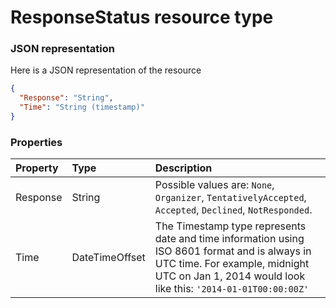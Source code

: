 # ResponseStatus resource type



### JSON representation

Here is a JSON representation of the resource

<!-- {
  "blockType": "resource",
  "optionalProperties": [

  ],
  "@odata.type": "microsoft.graph.ResponseStatus"
}-->

```json
{
  "Response": "String",
  "Time": "String (timestamp)"
}

```
### Properties
| Property	   | Type	|Description|
|:---------------|:--------|:----------|
|Response|String| Possible values are: `None`, `Organizer`, `TentativelyAccepted`, `Accepted`, `Declined`, `NotResponded`.|
|Time|DateTimeOffset|The Timestamp type represents date and time information using ISO 8601 format and is always in UTC time. For example, midnight UTC on Jan 1, 2014 would look like this: `'2014-01-01T00:00:00Z'`|

<!-- uuid: 7e531d40-e05a-452d-b936-525b677d03b2
2015-10-16 23:06:08 UTC -->
<!-- {
  "type": "#page.annotation",
  "description": "ResponseStatus resource",
  "keywords": "",
  "section": "documentation",
  "tocPath": ""
}-->